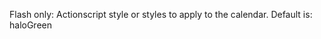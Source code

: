 Flash only: Actionscript style or styles to apply to the calendar.
            Default is: haloGreen